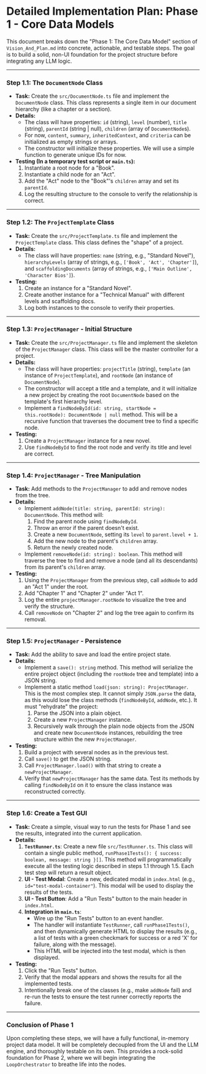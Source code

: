 # Detailed Implementation Plan: Phase 1 - Core Data Models

This document breaks down the "Phase 1: The Core Data Model" section of `Vision_And_Plan.md` into concrete, actionable, and testable steps. The goal is to build a solid, non-UI foundation for the project structure before integrating any LLM logic.

---

### **Step 1.1: The `DocumentNode` Class**

*   **Task:** Create the `src/DocumentNode.ts` file and implement the `DocumentNode` class. This class represents a single item in our document hierarchy (like a chapter or a section).
*   **Details:**
    *   The class will have properties: `id` (string), `level` (number), `title` (string), `parentId` (string | null), `children` (array of `DocumentNode`s).
    *   For now, `content`, `summary`, `inheritedContext`, and `criteria` can be initialized as empty strings or arrays.
    *   The constructor will initialize these properties. We will use a simple function to generate unique IDs for now.
*   **Testing (In a temporary test script or `main.ts`):**
    1.  Instantiate a root node for a "Book".
    2.  Instantiate a child node for an "Act".
    3.  Add the "Act" node to the "Book"'s `children` array and set its `parentId`.
    4.  Log the resulting structure to the console to verify the relationship is correct.

---

### **Step 1.2: The `ProjectTemplate` Class**

*   **Task:** Create the `src/ProjectTemplate.ts` file and implement the `ProjectTemplate` class. This class defines the "shape" of a project.
*   **Details:**
    *   The class will have properties: `name` (string, e.g., "Standard Novel"), `hierarchyLevels` (array of strings, e.g., `['Book', 'Act', 'Chapter']`), and `scaffoldingDocuments` (array of strings, e.g., `['Main Outline', 'Character Bios']`).
*   **Testing:**
    1.  Create an instance for a "Standard Novel".
    2.  Create another instance for a "Technical Manual" with different levels and scaffolding docs.
    3.  Log both instances to the console to verify their properties.

---

### **Step 1.3: `ProjectManager` - Initial Structure**

*   **Task:** Create the `src/ProjectManager.ts` file and implement the skeleton of the `ProjectManager` class. This class will be the master controller for a project.
*   **Details:**
    *   The class will have properties: `projectTitle` (string), `template` (an instance of `ProjectTemplate`), and `rootNode` (an instance of `DocumentNode`).
    *   The constructor will accept a title and a template, and it will initialize a new project by creating the root `DocumentNode` based on the template's first hierarchy level.
    *   Implement a `findNodeById(id: string, startNode = this.rootNode): DocumentNode | null` method. This will be a recursive function that traverses the document tree to find a specific node.
*   **Testing:**
    1.  Create a `ProjectManager` instance for a new novel.
    2.  Use `findNodeById` to find the root node and verify its title and level are correct.

---

### **Step 1.4: `ProjectManager` - Tree Manipulation**

*   **Task:** Add methods to the `ProjectManager` to add and remove nodes from the tree.
*   **Details:**
    *   Implement `addNode(title: string, parentId: string): DocumentNode`. This method will:
        1.  Find the parent node using `findNodeById`.
        2.  Throw an error if the parent doesn't exist.
        3.  Create a new `DocumentNode`, setting its `level` to `parent.level + 1`.
        4.  Add the new node to the parent's `children` array.
        5.  Return the newly created node.
    *   Implement `removeNode(id: string): boolean`. This method will traverse the tree to find and remove a node (and all its descendants) from its parent's `children` array.
*   **Testing:**
    1.  Using the `ProjectManager` from the previous step, call `addNode` to add an "Act 1" under the root.
    2.  Add "Chapter 1" and "Chapter 2" under "Act 1".
    3.  Log the entire `projectManager.rootNode` to visualize the tree and verify the structure.
    4.  Call `removeNode` on "Chapter 2" and log the tree again to confirm its removal.

---

### **Step 1.5: `ProjectManager` - Persistence**

*   **Task:** Add the ability to save and load the entire project state.
*   **Details:**
    *   Implement a `save(): string` method. This method will serialize the entire project object (including the `rootNode` tree and template) into a JSON string.
    *   Implement a static method `load(json: string): ProjectManager`. This is the most complex step. It cannot simply `JSON.parse` the data, as this would lose the class methods (`findNodeById`, `addNode`, etc.). It must "rehydrate" the project:
        1.  Parse the JSON into a plain object.
        2.  Create a new `ProjectManager` instance.
        3.  Recursively walk through the plain node objects from the JSON and create new `DocumentNode` instances, rebuilding the tree structure within the new `ProjectManager`.
*   **Testing:**
    1.  Build a project with several nodes as in the previous test.
    2.  Call `save()` to get the JSON string.
    3.  Call `ProjectManager.load()` with that string to create a `newProjectManager`.
    4.  Verify that `newProjectManager` has the same data. Test its methods by calling `findNodeById` on it to ensure the class instance was reconstructed correctly.

---

### **Step 1.6: Create a Test GUI**

*   **Task:** Create a simple, visual way to run the tests for Phase 1 and see the results, integrated into the current application.
*   **Details:**
    1.  **`TestRunner.ts`**: Create a new file `src/TestRunner.ts`. This class will contain a single public method, `runPhase1Tests(): { success: boolean, message: string }[]`. This method will programmatically execute all the testing logic described in steps 1.1 through 1.5. Each test step will return a result object.
    2.  **UI - Test Modal**: Create a new, dedicated modal in `index.html` (e.g., `id="test-modal-container"`). This modal will be used to display the results of the tests.
    3.  **UI - Test Button**: Add a "Run Tests" button to the main header in `index.html`.
    4.  **Integration in `main.ts`**:
        - Wire up the "Run Tests" button to an event handler.
        - The handler will instantiate `TestRunner`, call `runPhase1Tests()`, and then dynamically generate HTML to display the results (e.g., a list of tests with a green checkmark for success or a red 'X' for failure, along with the message).
        - This HTML will be injected into the test modal, which is then displayed.
*   **Testing:**
    1.  Click the "Run Tests" button.
    2.  Verify that the modal appears and shows the results for all the implemented tests.
    3.  Intentionally break one of the classes (e.g., make `addNode` fail) and re-run the tests to ensure the test runner correctly reports the failure.

---

### **Conclusion of Phase 1**

Upon completing these steps, we will have a fully functional, in-memory project data model. It will be completely decoupled from the UI and the LLM engine, and thoroughly testable on its own. This provides a rock-solid foundation for Phase 2, where we will begin integrating the `LoopOrchestrator` to breathe life into the nodes. 